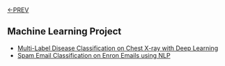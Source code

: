 [<-PREV ](../README.md)

## Machine Learning Project
- [Multi-Label Disease Classification on Chest X-ray with Deep Learning](chestxray/chestxray.md)
- [Spam Email Classification on Enron Emails using NLP](enronemail/enronemail.md)


